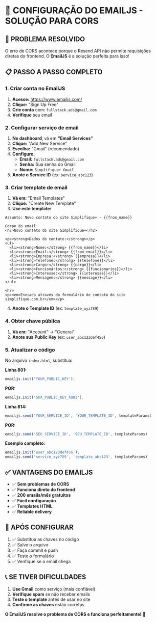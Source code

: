 # 📧 **CONFIGURAÇÃO DO EMAILJS - SOLUÇÃO PARA CORS**

## 🚨 **PROBLEMA RESOLVIDO**

O erro de CORS acontece porque o Resend API não permite requisições diretas do frontend. O **EmailJS** é a solução perfeita para isso!

## 📋 **PASSO A PASSO COMPLETO**

### **1. Criar conta no EmailJS**
1. **Acesse:** https://www.emailjs.com/
2. **Clique:** "Sign Up Free"
3. **Crie conta** com: `fullstack.ads@gmail.com`
4. **Verifique** seu email

### **2. Configurar serviço de email**
1. **No dashboard**, vá em **"Email Services"**
2. **Clique:** "Add New Service"
3. **Escolha:** "Gmail" (recomendado)
4. **Configure:**
   - **Email:** `fullstack.ads@gmail.com`
   - **Senha:** Sua senha do Gmail
   - **Nome:** `Simplifique+ Gmail`
5. **Anote o Service ID** (ex: `service_abc123`)

### **3. Criar template de email**
1. **Vá em:** "Email Templates"
2. **Clique:** "Create New Template"
3. **Use este template:**

```
Assunto: Novo contato do site Simplifique+ - {{from_name}}

Corpo do email:
<h2>Novo contato do site Simplifique+</h2>

<p><strong>Dados do contato:</strong></p>
<ul>
  <li><strong>Nome:</strong> {{from_name}}</li>
  <li><strong>Email:</strong> {{from_email}}</li>
  <li><strong>Empresa:</strong> {{empresa}}</li>
  <li><strong>Telefone:</strong> {{telefone}}</li>
  <li><strong>Cargo:</strong> {{cargo}}</li>
  <li><strong>Funcionários:</strong> {{funcionarios}}</li>
  <li><strong>Interesse:</strong> {{interesse}}</li>
  <li><strong>Mensagem:</strong> {{message}}</li>
</ul>

<hr>
<p><em>Enviado através do formulário de contato do site simplifique.com.br</em></p>
```

4. **Anote o Template ID** (ex: `template_xyz789`)

### **4. Obter chave pública**
1. **Vá em:** "Account" → "General"
2. **Anote sua Public Key** (ex: `user_abc123def456`)

### **5. Atualizar o código**
No arquivo `index.html`, substitua:

**Linha 801:**
```javascript
emailjs.init('YOUR_PUBLIC_KEY');
```
**POR:**
```javascript
emailjs.init('SUA_PUBLIC_KEY_AQUI');
```

**Linha 814:**
```javascript
emailjs.send('YOUR_SERVICE_ID', 'YOUR_TEMPLATE_ID', templateParams)
```
**POR:**
```javascript
emailjs.send('SEU_SERVICE_ID', 'SEU_TEMPLATE_ID', templateParams)
```

**Exemplo completo:**
```javascript
emailjs.init('user_abc123def456');
emailjs.send('service_xyz789', 'template_abc123', templateParams)
```

## ✅ **VANTAGENS DO EMAILJS**

- ✅ **Sem problemas de CORS**
- ✅ **Funciona direto do frontend**
- ✅ **200 emails/mês gratuitos**
- ✅ **Fácil configuração**
- ✅ **Templates HTML**
- ✅ **Reliable delivery**

## 🎯 **APÓS CONFIGURAR**

1. ✅ Substitua as chaves no código
2. ✅ Salve o arquivo
3. ✅ Faça commit e push
4. ✅ Teste o formulário
5. ✅ Verifique se o email chega

## 📞 **SE TIVER DIFICULDADES**

1. **Use Gmail** como serviço (mais confiável)
2. **Verifique spam** se não receber emails
3. **Teste o template** antes de usar no site
4. **Confirme as chaves** estão corretas

**O EmailJS resolve o problema de CORS e funciona perfeitamente!** 🚀
